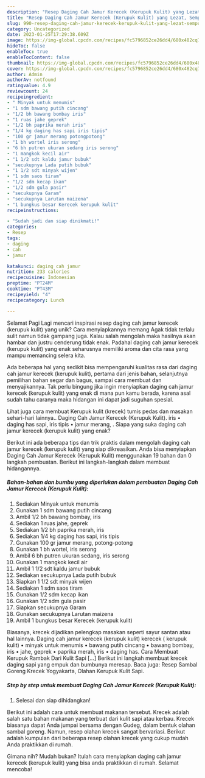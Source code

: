 ```yaml
---
description: "Resep Daging Cah Jamur Kerecek (Kerupuk Kulit) yang Lezat, Sempurna"
title: "Resep Daging Cah Jamur Kerecek (Kerupuk Kulit) yang Lezat, Sempurna"
slug: 990-resep-daging-cah-jamur-kerecek-kerupuk-kulit-yang-lezat-sempurna
category: Uncategorized
date: 2023-01-25T17:29:38.609Z
image: https://img-global.cpcdn.com/recipes/fc5796852ce26dd4/680x482cq70/daging-cah-jamur-kerecek-kerupuk-kulit-foto-resep-utama.jpg
hideToc: false
enableToc: true
enableTocContent: false
thumbnail: https://img-global.cpcdn.com/recipes/fc5796852ce26dd4/680x482cq70/daging-cah-jamur-kerecek-kerupuk-kulit-foto-resep-utama.jpg
cover: https://img-global.cpcdn.com/recipes/fc5796852ce26dd4/680x482cq70/daging-cah-jamur-kerecek-kerupuk-kulit-foto-resep-utama.jpg
author: Admin
authorAv: notfound
ratingvalue: 4.9
reviewcount: 24
recipeingredient:
- " Minyak untuk menumis"
- "1 sdm bawang putih cincang"
- "1/2 bh bawang bombay iris"
- "1 ruas jahe geprek"
- "1/2 bh paprika merah iris"
- "1/4 kg daging has sapi iris tipis"
- "100 gr jamur merang potongpotong"
- "1 bh wortel iris serong"
- "6 bh putren ukuran sedang iris serong"
- "1 mangkok kecil air"
- "1 1/2 sdt kaldu jamur bubuk"
- "secukupnya Lada putih bubuk"
- "1 1/2 sdt minyak wijen"
- "1 sdm saos tiram"
- "1/2 sdm kecap ikan"
- "1/2 sdm gula pasir"
- "secukupnya Garam"
- "secukupnya Larutan maizena"
- "1 bungkus besar Kerecek kerupuk kulit"
recipeinstructions:

- "Sudah jadi dan siap dinikmati!"
categories:
- Resep
tags:
- daging
- cah
- jamur

katakunci: daging cah jamur 
nutrition: 233 calories
recipecuisine: Indonesian
preptime: "PT24M"
cooktime: "PT43M"
recipeyield: "4"
recipecategory: Lunch

---
```



Selamat Pagi Lagi mencari inspirasi resep daging cah jamur kerecek (kerupuk kulit) yang unik? Cara menyiapkannya memang Agak tidak terlalu sulit namun tidak gampang juga. Kalau salah mengolah maka hasilnya akan hambar dan justru cenderung tidak enak. Padahal daging cah jamur kerecek (kerupuk kulit) yang enak seharusnya memiliki aroma dan cita rasa yang mampu memancing selera kita.


Ada beberapa hal yang sedikit bisa mempengaruhi kualitas rasa dari daging cah jamur kerecek (kerupuk kulit), pertama dari jenis bahan, selanjutnya pemilihan bahan segar dan bagus, sampai cara membuat dan menyajikannya. Tak perlu bingung jika ingin menyiapkan daging cah jamur kerecek (kerupuk kulit) yang enak di mana pun kamu berada, karena asal sudah tahu caranya maka hidangan ini dapat jadi suguhan spesial.

Lihat juga cara membuat Kerupuk kulit (krecek) tumis pedas dan masakan sehari-hari lainnya.. Daging Cah Jamur Kerecek (Kerupuk Kulit). iris • daging has sapi, iris tipis • jamur merang, . Siapa yang suka daging cah jamur kerecek (kerupuk kulit) yang enak?


Berikut ini ada beberapa tips dan trik praktis dalam mengolah daging cah jamur kerecek (kerupuk kulit) yang siap dikreasikan. Anda bisa menyiapkan Daging Cah Jamur Kerecek (Kerupuk Kulit) menggunakan 19 bahan dan 0 langkah pembuatan. Berikut ini langkah-langkah dalam membuat hidangannya.

<!--inarticleads1-->

##### Bahan-bahan dan bumbu yang diperlukan dalam pembuatan Daging Cah Jamur Kerecek (Kerupuk Kulit):

1. Sediakan  Minyak untuk menumis
1. Gunakan 1 sdm bawang putih cincang
1. Ambil 1/2 bh bawang bombay, iris
1. Sediakan 1 ruas jahe, geprek
1. Sediakan 1/2 bh paprika merah, iris
1. Sediakan 1/4 kg daging has sapi, iris tipis
1. Gunakan 100 gr jamur merang, potong-potong
1. Gunakan 1 bh wortel, iris serong
1. Ambil 6 bh putren ukuran sedang, iris serong
1. Gunakan 1 mangkok kecil air
1. Ambil 1 1/2 sdt kaldu jamur bubuk
1. Sediakan secukupnya Lada putih bubuk
1. Siapkan 1 1/2 sdt minyak wijen
1. Sediakan 1 sdm saos tiram
1. Gunakan 1/2 sdm kecap ikan
1. Gunakan 1/2 sdm gula pasir
1. Siapkan secukupnya Garam
1. Gunakan secukupnya Larutan maizena
1. Ambil 1 bungkus besar Kerecek (kerupuk kulit)


Biasanya, krecek dijadikan pelengkap masakan seperti sayur santan atau hal lainnya. Daging cah jamur kerecek (kerupuk kulit) kerecek ( kerupuk kulit) • minyak untuk menumis • bawang putih cincang • bawang bombay, iris • jahe, geprek • paprika merah, iris • daging has. Cara Membuat Kerupuk Rambak Dari Kulit Sapi […] Berikut ini langkah membuat krecek daging sapi yang empuk dan bumbunya meresap. Baca juga: Resep Sambal Goreng Krecek Yogyakarta, Olahan Kerupuk Kulit Sapi. 

<!--inarticleads2-->

##### Step by step untuk membuat Daging Cah Jamur Kerecek (Kerupuk Kulit):


1. Selesai dan siap dihidangkan!

Berikut ini adalah cara untuk membuat makanan tersebut. Krecek adalah salah satu bahan makanan yang terbuat dari kulit sapi atau kerbau. Krecek biasanya dapat Anda jumpai bersama dengan Gudeg, dalam bentuk olahan sambal goreng. Namun, resep olahan krecek sangat bervariasi. Berikut adalah kumpulan dari beberapa resep olahan krecek yang cukup mudah Anda praktikkan di rumah. 

Gimana nih? Mudah bukan? Itulah cara menyiapkan daging cah jamur kerecek (kerupuk kulit) yang bisa anda praktikkan di rumah. Selamat mencoba!
